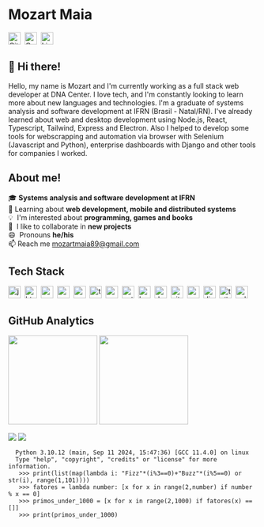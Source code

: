 # Mozart Maia
<a href="https://github.com/mozart-maia" target="_blank"><img src="https://img.shields.io/badge/GitHub-100000?style=flat&logo=github&logoColor=white" alt="GitHub Badge" height="25"></a>&nbsp;
<a href="mailto:mozartmaia89@gmail.com" target="_blank"><img src="https://img.shields.io/badge/Gmail-D14836?style=flat&logo=gmail&logoColor=white" alt="Gmail Badge" height="25"></a>&nbsp;
<a href="https://www.linkedin.com/in/mozart-maia/" target="_blank"><img src="https://img.shields.io/badge/LinkedIn-0077B5?style=flat&logo=linkedin&logoColor=white" alt="LinkedIn Badge" height="25"></a>&nbsp;

## 👋 Hi there!
Hello, my name is Mozart and I'm currently working as a full stack web developer at DNA Center. I love tech, and I'm constantly looking to learn more about new languages and technologies. I'm a graduate of systems analysis and software development at IFRN (Brasil - Natal/RN). I've already learned about web and desktop development using Node.js, React, Typescript, Tailwind, Express and Electron. Also I helped to develop some tools for webscrapping and automation via browser with Selenium (Javascript and Python), enterprise dashboards with Django and other tools for companies I worked. 

## About me!
🎓&nbsp;**Systems analysis and software development at IFRN**
<br/>🌱&nbsp;Learning about **web development, mobile and distributed systems**
<br/>💡&nbsp; I'm interested about **programming, games and books**
<br/>🤝&nbsp; I like to collaborate in **new projects**
<br/>😄&nbsp; Pronouns **he/his**
<br/>📫&nbsp;Reach me [mozartmaia89@gmail.com](mailto:mozartmaia89@gmail.com) 

## Tech Stack
<img src="https://img.shields.io/badge/Javascript-05122A?style=flat&logo=javascript" alt="javascript Badge" height="25">&nbsp;
<img src="https://img.shields.io/badge/Html5-05122A?style=flat&logo=html5" alt="html5 Badge" height="25">&nbsp;
<img src="https://img.shields.io/badge/Css3-05122A?style=flat&logo=css3" alt="css3 Badge" height="25">&nbsp;
<img src="https://img.shields.io/badge/Nodejs-05122A?style=flat&logo=node.js" alt="nodejs Badge" height="25">&nbsp;
<img src="https://img.shields.io/badge/React-05122A?style=flat&logo=react" alt="react Badge" height="25">&nbsp;
<img src="https://img.shields.io/badge/Typescript-05122A?style=flat&logo=typescript" alt="typescript Badge" height="25">&nbsp;
<img src="https://img.shields.io/badge/Postgresql-05122A?style=flat&logo=postgresql" alt="postgresql Badge" height="25">&nbsp;
<img src="https://img.shields.io/badge/Python-05122A?style=flat&logo=python" alt="python Badge" height="25">&nbsp;
<img src="https://img.shields.io/badge/Bash-05122A?style=flat&logo=gnu-bash" alt="bash Badge" height="25">&nbsp;
<img src="https://img.shields.io/badge/Docker-05122A?style=flat&logo=docker" alt="docker Badge" height="25">&nbsp;
<img src="https://img.shields.io/badge/Git-05122A?style=flat&logo=git" alt="git Badge" height="25">&nbsp;
<img src="https://img.shields.io/badge/Mysql-05122A?style=flat&logo=mysql" alt="mysql Badge" height="25">&nbsp;
<img src="https://img.shields.io/badge/Django-05122A?style=flat&logo=django" alt="django Badge" height="25">&nbsp;
<img src="https://img.shields.io/badge/Tailwind-05122A?style=flat&logo=tailwindcss" alt="tailwind Badge" height="25">&nbsp;
<img src="https://img.shields.io/badge/Selenium-05122A?style=flat&logo=selenium" alt="selenium Badge" height="25">&nbsp;



## GitHub Analytics
<div>
<img height="180em" src="https://github-readme-streak-stats.herokuapp.com/?user=mozart-maia&theme=dark">
<img height="180em" src="https://github-readme-stats.vercel.app/api/top-langs/?username=mozart-maia&theme=dark&layout=compact&langs_count=5">
 
![](https://github-profile-summary-cards.vercel.app/api/cards/profile-details?username=mozart-maia&theme=nord_dark) 
![](https://github-profile-summary-cards.vercel.app/api/cards/productive-time?username=mozart-maia&theme=nord_dark)  



  ```
    Python 3.10.12 (main, Sep 11 2024, 15:47:36) [GCC 11.4.0] on linux
    Type "help", "copyright", "credits" or "license" for more information.
     >>> print(list(map(lambda i: "Fizz"*(i%3==0)+"Buzz"*(i%5==0) or str(i), range(1,101))))
     >>> fatores = lambda number: [x for x in range(2,number) if number % x == 0]
     >>> primos_under_1000 = [x for x in range(2,1000) if fatores(x) == []]
     >>> print(primos_under_1000)
```
